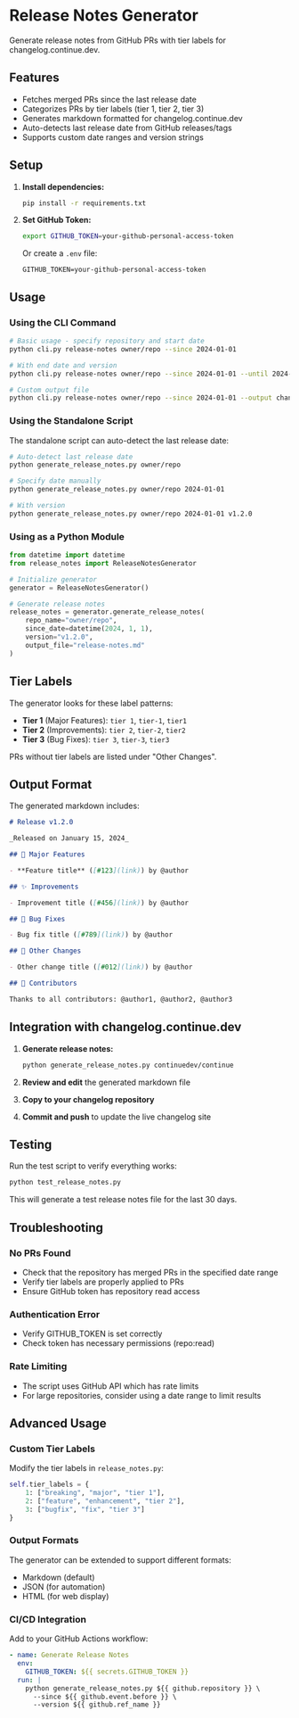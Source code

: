 # Release Notes Generator

Generate release notes from GitHub PRs with tier labels for changelog.continue.dev.

## Features

- Fetches merged PRs since the last release date
- Categorizes PRs by tier labels (tier 1, tier 2, tier 3)
- Generates markdown formatted for changelog.continue.dev
- Auto-detects last release date from GitHub releases/tags
- Supports custom date ranges and version strings

## Setup

1. **Install dependencies:**
   ```bash
   pip install -r requirements.txt
   ```

2. **Set GitHub Token:**
   ```bash
   export GITHUB_TOKEN=your-github-personal-access-token
   ```
   
   Or create a `.env` file:
   ```
   GITHUB_TOKEN=your-github-personal-access-token
   ```

## Usage

### Using the CLI Command

```bash
# Basic usage - specify repository and start date
python cli.py release-notes owner/repo --since 2024-01-01

# With end date and version
python cli.py release-notes owner/repo --since 2024-01-01 --until 2024-02-01 --version v1.2.0

# Custom output file
python cli.py release-notes owner/repo --since 2024-01-01 --output changelog.md
```

### Using the Standalone Script

The standalone script can auto-detect the last release date:

```bash
# Auto-detect last release date
python generate_release_notes.py owner/repo

# Specify date manually
python generate_release_notes.py owner/repo 2024-01-01

# With version
python generate_release_notes.py owner/repo 2024-01-01 v1.2.0
```

### Using as a Python Module

```python
from datetime import datetime
from release_notes import ReleaseNotesGenerator

# Initialize generator
generator = ReleaseNotesGenerator()

# Generate release notes
release_notes = generator.generate_release_notes(
    repo_name="owner/repo",
    since_date=datetime(2024, 1, 1),
    version="v1.2.0",
    output_file="release-notes.md"
)
```

## Tier Labels

The generator looks for these label patterns:

- **Tier 1** (Major Features): `tier 1`, `tier-1`, `tier1`
- **Tier 2** (Improvements): `tier 2`, `tier-2`, `tier2`  
- **Tier 3** (Bug Fixes): `tier 3`, `tier-3`, `tier3`

PRs without tier labels are listed under "Other Changes".

## Output Format

The generated markdown includes:

```markdown
# Release v1.2.0

_Released on January 15, 2024_

## 🚀 Major Features

- **Feature title** ([#123](link)) by @author

## ✨ Improvements

- Improvement title ([#456](link)) by @author

## 🐛 Bug Fixes

- Bug fix title ([#789](link)) by @author

## 📝 Other Changes

- Other change title ([#012](link)) by @author

## 👥 Contributors

Thanks to all contributors: @author1, @author2, @author3
```

## Integration with changelog.continue.dev

1. **Generate release notes:**
   ```bash
   python generate_release_notes.py continuedev/continue
   ```

2. **Review and edit** the generated markdown file

3. **Copy to your changelog repository**

4. **Commit and push** to update the live changelog site

## Testing

Run the test script to verify everything works:

```bash
python test_release_notes.py
```

This will generate a test release notes file for the last 30 days.

## Troubleshooting

### No PRs Found
- Check that the repository has merged PRs in the specified date range
- Verify tier labels are properly applied to PRs
- Ensure GitHub token has repository read access

### Authentication Error
- Verify GITHUB_TOKEN is set correctly
- Check token has necessary permissions (repo:read)

### Rate Limiting
- The script uses GitHub API which has rate limits
- For large repositories, consider using a date range to limit results

## Advanced Usage

### Custom Tier Labels

Modify the tier labels in `release_notes.py`:

```python
self.tier_labels = {
    1: ["breaking", "major", "tier 1"],
    2: ["feature", "enhancement", "tier 2"],
    3: ["bugfix", "fix", "tier 3"]
}
```

### Output Formats

The generator can be extended to support different formats:
- Markdown (default)
- JSON (for automation)
- HTML (for web display)

### CI/CD Integration

Add to your GitHub Actions workflow:

```yaml
- name: Generate Release Notes
  env:
    GITHUB_TOKEN: ${{ secrets.GITHUB_TOKEN }}
  run: |
    python generate_release_notes.py ${{ github.repository }} \
      --since ${{ github.event.before }} \
      --version ${{ github.ref_name }}
```